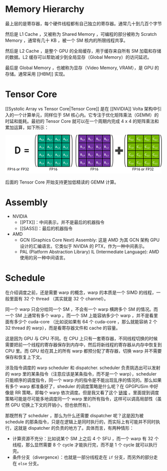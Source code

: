 # Memory Hierarchy

最上层的是寄存器，每个硬件线程都有自己独立的寄存器。通常几十到几百个字节

然后是 L1 Cache ，又被称为 Shared Memory ，可编程的部分被称为 Scratch Memory ，通常有几十 KB ，被一个 SM 核内的所限线程共享。

然后是 L2 Cache ，是整个 GPU 的全局缓存，用于缓存来自所有 SM 加载和存储的数据。L2 缓存可以帮助减少到全局显存（Global Memory）的访问延迟。

最后是 Global Memory ，也被称为显存（Video Memory, VRAM），是 GPU 的存储。通常采用 [[HBM]] 实现。

# Tensor Core

[[Systolic Array vs Tensor Core|Tensor Core]] 是在 [[NVIDIA]] Volta 架构中引入的一个计算单元，同样位于 SM 核心内。它专注于优化矩阵乘法（GEMM）的时延和能耗。最初的 Tensor Core 就可以在一个周期内完成 4 x 4 的矩阵乘法和累加运算，如下所示：

![](img/clipboard-20250302T141619.png)

后面的 Tensor Core 开始支持更加低精读的 GEMM 计算。

# Assembly

- NVIDIA
  - [[PTX]]：中间表示，并不是最后的机器指令
  - [[SASS]]：最后的机器指令
- AMD
  - GCN (Graphics Core Next) Assembly: 这是 AMD 为其 GCN 架构 GPU 设计的汇编语言。它类似于 NVIDIA 的 PTX，作为一种中间表示。
  - PAL (Platform Abstraction Library) IL (Intermediate Language): AMD 使用的另一种中间语言。

# Schedule

在介绍调度之前，还是需要 warp 的概念，warp 的本质是一个 SIMD 的线程，一般里面有 32 个 thread （其实就是 32 个 channel）。

同一个 warp 只会分给同一个 SM ，不会有一个 warp 横跨多个 SM 的情况。而一个 SM 上通常有多个 warp 。而一个 SM 上能容纳多少个 warp ，并不是看里面有多少个 cuda-core （比如说如果有 64 个 cuda-core ，那么就能容纳 2 个 32 thread 的 warp），而是看寄存器文件和 cache 的容量。

这是因为 GPU 与 CPU 不同。在 CPU 上只有一套寄存器，不同线程切换的时候需要把前一个线程的寄存器保存到内存中，然后将新线程的寄存器从内存中恢复到 CPU 里。而 GPU 给在其上的所有 warp 都预分配了寄存器，切换 warp 并不需要保存和恢复上下文。

涉及指令调度的 warp scheduler 和 dispatcher. scheduler 负责挑选出可以发射的 warp 里的某条指令（注意应该是某条指令，而不是一个 warp），scheduler 只能顺序的调度指令，同一个 warp 内的指令是不能出现乱序的情况的。那么如果有多个 warp 都准备好了，sheduler 的调度策略是什么呢？在 GPGPUSim 中好像是 RR 策略，即每个 warp 依次调度。但是我又看了这个 [链接](https://zhuanlan.zhihu.com/p/166180054) 。里面提到调度策略可能是尽可能多地调度同一个 warp 里的所有指令，这样可以调高局部性（虽然 GPU 切换上下文的开销小，但也依然有）。

那既然有了 scheduler ，那么为什么还需要 dispatcher 呢？这是因为被 schedule 的那条指令，只是在逻辑上是同时执行的，而实际上有可能并不同时执行，这就是 dispatcher 的负责的地方了。具体而言，有两种情形：

- 计算资源不充分：比如说某个 SM 上之后 4 个 SFU ，而一个 warp 有 32 个线程，那么显然需要 8 个 cycle 才能执行完，而不是 1 个 cycle 就可以执行完。
- 条件分支（divergence）：也就是一部分线程走在 `if` 分支，而另外的部分走在 `else` 分支。

